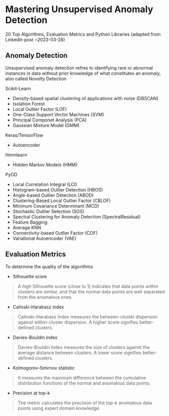 # Mastering Unsupervised Anomaly Detection

20 Top Algorithms, Evaluation Metrics and Python Libraries
(adapted from LinkedIn post ~2023-03-28)

## Anomaly Detection

Unsupervised anomaly detection refres to identifying rare or abnormal instances in data without prior knowledge of what constitutes an anomaly, also called Novelty Detection

Scikit-Learn

* Density-based spatial clustering of applications with noise (DBSCAN)
* Isolation Forest
* Local Outlier Factor (LOF)
* One-Class Support Vector Machines (SVM)
* Principal Componet Analysis (PCA)
* Gaussian Mixture Model (GMM)

Keras/TensorFlow

* Autoencoder

Hmmlearn

* Hidden Markov Models (HMM)

PyOD

* Local Correlation Integral (LCI)
* Histogram-based Outlier Detection (HBOS)
* Angle-based Outlier Detection (ABOD)
* Clustering-Based Local Outlier Factor (CBLOF)
* Minimum Covariance Determinant (MCD)
* Stochastic Outlier Selection (SOS)
* Spectral Clustering for Anomaly Detection (SpectralResidual)
* Feature Bagging
* Average KNN
* Connectivity-based Outlier Factor (COF)
* Variational Autoencoder (VAE)

## Evaluation Metrics

To determine the quality of the algorithms

* Silhouette score

> A high Silhouette score (close to 1) indicates that data points within clusters are similar, and that the normal data points are well separated from the anomalous ones.

* Calinski-Harabasz index

> Calinski-Harabasz Index measures the between-cluster dispersion against within-cluster dispersion. A higher score signifies better-defined clusters.

* Davies-Bouldin index

> Davies-Bouldin Index measures the size of clusters against the average distance between clusters. A lower score signifies better-defined clusters.

* Kolmogorov-Smirnov statistic

> It measures the maximum difference between the cumulative distribution functions of the normal and anomalous data points.

* Precision at top-k

> The metric calculates the precision of the top-k anomalous data points using expert domain knowledge.
